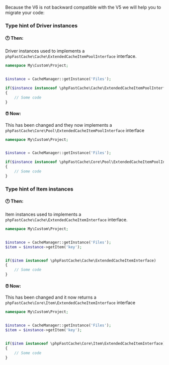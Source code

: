 Because the V6 is not backward compatible with the V5 we will help you to migrate your code:


### Type hint of Driver instances

#### :clock1: Then:
Driver instances used to implements a `phpFastCache\Cache\ExtendedCacheItemPoolInterface` interface. 

```php
namespace My\Custom\Project;


$instance = CacheManager::getInstance('Files');

if($instance instanceof \phpFastCache\Cache\ExtendedCacheItemPoolInterface)
{
    // Some code
}

```

#### :alarm_clock: Now:
This has been changed and they now implements a `phpFastCache\Core\Pool\ExtendedCacheItemPoolInterface` interface

```php
namespace My\Custom\Project;


$instance = CacheManager::getInstance('Files');

if($instance instanceof \phpFastCache\Core\Pool\ExtendedCacheItemPoolInterface)
{
    // Some code
}

```

### Type hint of Item instances

#### :clock1: Then:
Item instances used to implements a ``phpFastCache\Cache\ExtendedCacheItemInterface`` interface. 

```php
namespace My\Custom\Project;


$instance = CacheManager::getInstance('Files');
$item = $instance->getItem('key');


if($item instanceof \phpFastCache\Cache\ExtendedCacheItemInterface)
{
    // Some code
}

```

#### :alarm_clock: Now:
This has been changed and it now returns a `phpFastCache\Core\Item\ExtendedCacheItemInterface` interface

```php
namespace My\Custom\Project;


$instance = CacheManager::getInstance('Files');
$item = $instance->getItem('key');


if($item instanceof \phpFastCache\Core\Item\ExtendedCacheItemInterface)
{
    // Some code
}

```